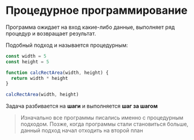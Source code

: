 # Процедурное программирование

Программа ожидает на вход какие-либо данные, выполняет ряд процедур и возвращает результат.

Подобный подход и называется процедурным:
```javascript
const width = 5
const height = 5

function calcRectArea(width, height) {
  return width * height
}

calcRectArea(width, height)
```

Задача разбивается на **шаги** и выполняется **шаг за шагом**

> Изначально все программы писались именно с процедурным подходом. 
> Позже, когда программы стали становиться больше, данный подход начал отходить на второй план


